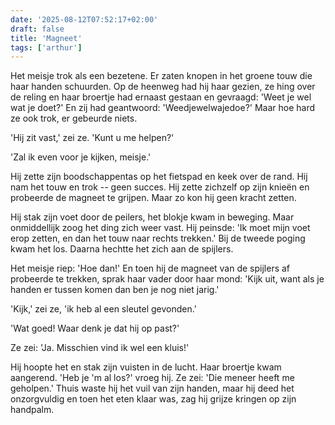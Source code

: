 ```yaml
---
date: '2025-08-12T07:52:17+02:00'
draft: false
title: 'Magneet'
tags: ['arthur']
---
```


Het meisje trok als een bezetene. Er zaten knopen in het groene touw die haar handen schuurden. Op de heenweg had hij haar gezien, ze hing over de reling en haar broertje had ernaast gestaan en gevraagd: 'Weet je wel wat je doet?' En zij had geantwoord: 'Weedjewelwajedoe?' Maar hoe hard ze ook trok, er gebeurde niets.

'Hij zit vast,' zei ze. 'Kunt u me helpen?'

'Zal ik even voor je kijken, meisje.'

Hij zette zijn boodschappentas op het fietspad en keek over de rand. Hij nam het touw en trok -- geen succes. Hij zette zichzelf op zijn knieën en probeerde de magneet te grijpen. Maar zo kon hij geen kracht zetten.

Hij stak zijn voet door de peilers, het blokje kwam in beweging. Maar onmiddellijk zoog het ding zich weer vast. Hij peinsde: 'Ik moet mijn voet erop zetten, en dan het touw naar rechts trekken.' Bij de tweede poging kwam het los. Daarna hechtte het zich aan de spijlers.

Het meisje riep: 'Hoe dan!' En toen hij de magneet van de spijlers af probeerde te trekken, sprak haar vader door haar mond: 'Kijk uit, want als je handen er tussen komen dan ben je nog niet jarig.'

'Kijk,' zei ze, 'ik heb al een sleutel gevonden.'

'Wat goed! Waar denk je dat hij op past?'

Ze zei: 'Ja. Misschien vind ik wel een kluis!'

Hij hoopte het en stak zijn vuisten in de lucht. Haar broertje kwam aangerend. 'Heb je 'm al los?' vroeg hij. Ze zei: 'Die meneer heeft me geholpen.' Thuis waste hij het vuil van zijn handen, maar hij deed het onzorgvuldig en toen het eten klaar was, zag hij grijze kringen op zijn handpalm.
